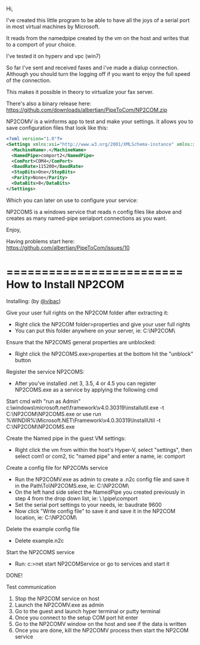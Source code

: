 Hi, 

I've created this little program to be able to have all the 
joys of a serial port in most virtual machines by Microsoft. 

It reads from the namedpipe created by the vm on the host and
writes that to a comport of your choice.

I've tested it on hyperv and vpc (win7)

So far I've sent and received faxes and i've made a dialup 
connection. Although you should turn the logging off if you 
want to enjoy the full speed of the connection.

This makes it possible in theory to virtualize your fax server.

There's also a binary release here: https://github.com/downloads/albertjan/PipeToCom/NP2COM.zip

NP2COMV is a winforms app to test and make your settings. It
allows you to save configuration files that look like this:

```xml
<?xml version="1.0"?>
<Settings xmlns:xsi="http://www.w3.org/2001/XMLSchema-instance" xmlns:xsd="http://www.w3.org/2001/XMLSchema">
  <MachineName>.</MachineName>
  <NamedPipe>comport2</NamedPipe>
  <ComPort>COM4</ComPort>
  <BaudRate>115200</BaudRate>
  <StopBits>One</StopBits>
  <Parity>None</Parity>
  <DataBits>8</DataBits>
</Settings>
```

Which you can later on use to configure your service:

NP2COMS is a windows service that reads n config files like above
and creates as many named-pipe serialport connections as you want.


Enjoy,


Having problems start here: https://github.com/albertjan/PipeToCom/issues/10

=========================
How to Install NP2COM
=========================
Installing: (by [@vibac](http://github.com/vibac))

Give your user full rights on the NP2COM folder after extracting it:

- Right click the NP2COM folder>properties and give your user full rights
- You can put this folder anywhere on your server, ie: C:\NP2COM\

Ensure that the NP2COMS general properties are unblocked:

- Right click the NP2COMS.exe>properties at the bottom hit the "unblock" button

Register the service NP2COMS:

- After you've installed .net 3, 3.5, 4 or 4.5 you can register NP2COMS.exe as a service by applying the following cmd

Start cmd with "run as Admin"
c:\windows\microsoft.net\framework\v4.0.30319\installutil.exe -t C:\NP2COM\NP2COMS.exe
or use run
%WINDIR%\Microsoft.NET\Framework\v4.0.30319\InstallUtil -t C:\NP2COM\NP2COMS.exe

Create the Named pipe in the guest VM settings:

- Right click the vm from within the host's Hyper-V, select "settings", then select com1 or com2, tic "named pipe" and enter a name, ie: comport

Create a config file for NP2COMs service
- Run the NP2COMV.exe as admin to create a .n2c config file and save it in the Path\To\NP2COMS.exe, ie: C:\NP2COM\
- On the left hand side select the NamedPipe you created previously in step 4 from the drop down list, ie: \\.\pipe\comport
- Set the serial port settings to your needs, ie: baudrate 9600
- Now click "Write config file" to save it and save it in the NP2COM location, ie: C:\NP2COM\

Delete the example config file
- Delete example.n2c

Start the NP2COMS service
- Run: c:\>net start NP2COMService or go to services and start it

DONE!

Test communication
1. Stop the NP2COM service on host
2. Launch the NP2COMV.exe as admin
3. Go to the guest and launch hyper terminal or putty terminal
4. Once you connect to the setup COM port hit enter
5. Go to the NP2COMV window on the host and see if the data is written
6. Once you are done, kill the NP2COMV process then start the NP2COM service


